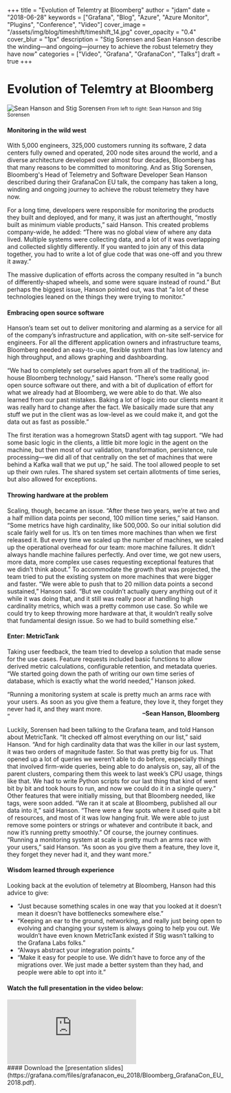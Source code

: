 +++
title = "Evolution of Telemtry at Bloomberg"
author = "jdam"
date = "2018-06-28"
keywords = ["Grafana", "Blog", "Azure", "Azure Monitor", "Plugins", "Conference", "Video"]
cover_image = "/assets/img/blog/timeshift/timeshift_14.jpg"
cover_opacity = "0.4"
cover_blur = "1px"
description = "Stig Sorensen and Sean Hanson describe the winding—and ongoing—journey to achieve the robust telemetry they have now"
categories = ["Video", "Grafana", "GrafanaCon", "Talks"]
draft = true
+++

# Evolution of Telemtry at Bloomberg

![Sean Hanson and Stig Sorensen](/assets/img/blog/sean_and_stig.jpg)
<small>From left to right: Sean Hanson and Stig Sorensen</small>

#### Monitoring in the wild west
With 5,000 engineers, 325,000 customers running its software, 2 data centers fully owned and operated, 200 node sites around the world, and a diverse architecture developed over almost four decades, Bloomberg has that many reasons to be committed to monitoring. And as Stig Sorensen, Bloomberg's Head of Telemetry and Software Developer Sean Hanson described during their GrafanaCon EU talk, the company has taken a long, winding and ongoing journey to achieve the robust telemetry they have now.

For a long time, developers were responsible for monitoring the products they built and deployed, and for many, it was just an afterthought, “mostly built as minimum viable products,” said Hanson. This created problems company-wide, he added: “There was no global view of where any data lived. Multiple systems were collecting data, and a lot of it was overlapping and collected slightly differently. If you wanted to join any of this data together, you had to write a lot of glue code that was one-off and you threw it away.”

The massive duplication of efforts across the company resulted in “a bunch of differently-shaped wheels, and some were square instead of round.” But perhaps the biggest issue, Hanson pointed out, was that “a lot of these technologies leaned on the things they were trying to monitor.”

#### Embracing open source software
Hanson’s team set out to deliver monitoring and alarming as a service for all of the company’s infrastructure and application, with on-site self-service for engineers. For all the different application owners and infrastructure teams, Bloomberg needed an easy-to-use, flexible system that has low latency and high throughput, and allows graphing and dashboarding. 

“We had to completely set ourselves apart from all of the traditional, in-house Bloomberg technology,” said Hanson. “There’s some really good open source software out there, and with a bit of duplication of effort for what we already had at Bloomberg, we were able to do that. We also learned from our past mistakes. Baking a lot of logic into our clients meant it was really hard to change after the fact. We basically made sure that any stuff we put in the client was as low-level as we could make it, and got the data out as fast as possible.”

The first iteration was a homegrown StatsD agent with tag support. “We had some basic logic in the clients, a little bit more logic in the agent on the machine, but then most of our validation, transformation, persistence, rule processing—we did all of that centrally on the set of machines that were behind a Kafka wall that we put up,” he said. The tool allowed people to set up their own rules. The shared system set certain allotments of time series, but also allowed for exceptions.

#### Throwing hardware at the problem
Scaling, though, became an issue. “After these two years, we’re at two and a half million data points per second, 100 million time series,” said Hanson. “Some metrics have high cardinality, like 500,000. So our initial solution did scale fairly well for us. It’s on ten times more machines than when we first released it. But every time we scaled up the number of machines, we scaled up the operational overhead for our team: more machine failures. It didn’t always handle machine failures perfectly. And over time, we got new users, more data, more complex use cases requesting exceptional features that we didn’t think about.”
To accommodate the growth that was projected, the team tried to put the existing system on more machines that were bigger and faster. “We were able to push that to 20 million data points a second sustained,” Hanson said. “But we couldn’t actually query anything out of it while it was doing that, and it still was really poor at handling high cardinality metrics, which was a pretty common use case. So while we could try to keep throwing more hardware at that, it wouldn’t really solve that fundamental design issue. So we had to build something else.”

#### Enter: MetricTank
Taking user feedback, the team tried to develop a solution that made sense for the use cases. Feature requests included basic functions to allow derived metric calculations, configurable retention, and metadata queries. “We started going down the path of writing our own time series of database, which is exactly what the world needed,” Hanson joked.

<q class="quote">Running a monitoring system at scale is pretty much an arms race with your users. As soon as you give them a feature, they love it, they forget they never had it, and they want more.<span style="float:right; font-weight:bold; margin-top:10px; margin-right:10px; padding-bottom:20px;"> –Sean Hanson, Bloomberg</span><br /></q>

Luckily, Sorensen had been talking to the Grafana team, and told Hanson about MetricTank. “It checked off almost everything on our list,” said Hanson. “And for high cardinality data that was the killer in our last system, it was two orders of magnitude faster. So that was pretty big for us. That opened up a lot of queries we weren’t able to do before, especially things that involved firm-wide queries, being able to do analysis on, say, all of the parent clusters, comparing them this week to last week’s CPU usage, things like that. We had to write Python scripts for our last thing that kind of went bit by bit and took hours to run, and now we could do it in a single query.”
Other features that were initially missing, but that Bloomberg needed, like tags, were soon added. “We ran it at scale at Bloomberg, published all our data into it,” said Hanson. “There were a few spots where it used quite a bit of resources, and most of it was low hanging fruit. We were able to just remove some pointers or strings or whatever and contribute it back, and now it’s running pretty smoothly.”
Of course, the journey continues. “Running a monitoring system at scale is pretty much an arms race with your users,” said Hanson. “As soon as you give them a feature, they love it, they forget they never had it, and they want more.”

#### Wisdom learned through experience
Looking back at the evolution of telemetry at Bloomberg, Hanson had this advice to give:

* “Just because something scales in one way that you looked at it doesn’t mean it doesn’t have bottlenecks somewhere else.”
* “Keeping an ear to the ground, networking, and really just being open to evolving and changing your system is always going to help you out. We wouldn’t have even known MetricTank existed if Stig wasn’t talking to the Grafana Labs folks.”
* “Always abstract your integration points.”
* “Make it easy for people to use. We didn’t have to force any of the migrations over. We just made a better system than they had, and people were able to opt into it.”

#### Watch the full presentation in the video below:
<div class="video-wrapper">
	<iframe src="https://www.youtube.com/embed/v6AoyEovSa4" frameborder="0" allow="autoplay; encrypted-media" allowfullscreen></iframe>
</div>
#### Download the [presentation slides](https://grafana.com/files/grafanacon_eu_2018/Bloomberg_GrafanaCon_EU_2018.pdf).